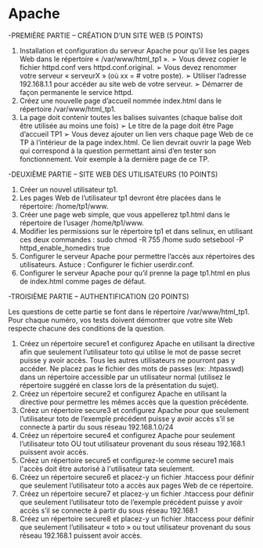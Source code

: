 # Apache
-PREMIÈRE PARTIE – CRÉATION D’UN SITE WEB (5 POINTS)
1. Installation et configuration du serveur Apache pour qu’il lise les pages Web dans le
répertoire « /var/www/html_tp1 ».
➢ Vous devez copier le fichier httpd.conf vers httpd.conf.original.
➢ Vous devez renommer votre serveur « serveurX » (où xx = # votre poste).
➢ Utiliser l’adresse 192.168.1.1 pour accéder au site web de votre serveur.
➢ Démarrer de façon permanente le service httpd.
2. Créez une nouvelle page d’accueil nommée index.html dans le répertoire
/var/www/html_tp1.
3. La page doit contenir toutes les balises suivantes (chaque balise doit être utilisée au
moins une fois)
➢ Le titre de la page doit être Page d’accueil TP1
➢ Vous devez ajouter un lien vers chaque page Web de ce TP à l’intérieur de la
page index.html. Ce lien devrait ouvrir la page Web qui correspond à la
question permettant ainsi d’en tester son fonctionnement. Voir exemple à la
dernière page de ce TP.

-DEUXIÈME PARTIE – SITE WEB DES UTILISATEURS (10 POINTS)

1. Créer un nouvel utilisateur tp1.
2. Les pages Web de l’utilisateur tp1 devront être placées dans le répertoire:
/home/tp1/www.
3. Créer une page web simple, que vous appellerez tp1.html dans le répertoire de
l’usager /home/tp1/www.
4. Modifier les permissions sur le répertoire tp1 et dans selinux, en utilisant ces deux
commandes :
sudo chmod -R 755 /home
sudo setsebool -P httpd_enable_homedirs true
5. Configurer le serveur Apache pour permettre l’accès aux répertoires des
utilisateurs. Astuce : Configurer le fichier userdir.conf.
6. Configurer le serveur Apache pour qu’il prenne la page tp1.html en plus de
index.html comme pages de défaut.

-TROISIÈME PARTIE – AUTHENTIFICATION (20 POINTS)

Les questions de cette partie se font dans le répertoire /var/www/html_tp1.
Pour chaque numéro, vos tests doivent démontrer que votre site Web respecte
chacune des conditions de la question.
1. Créez un répertoire secure1 et configurez Apache en utilisant la directive
<Directory> afin que seulement l’utilisateur toto qui utilise le mot de passe secret
puisse y avoir accès. Tous les autres utilisateurs ne pourront pas y accéder. Ne
placez pas le fichier des mots de passes (ex: .htpasswd) dans un répertoire
accessible par un utilisateur normal (utilisez le répertoire suggéré en classe lors de
la présentation du sujet).
2. Créez un répertoire secure2 et configurez Apache en utilisant la directive
<Location> pour permettre les mêmes accès que la question précédente.
3. Créez un répertoire secure3 et configurez Apache pour que seulement
l’utilisateur toto de l’exemple précédent puisse y avoir accès s’il se connecte à partir
du sous réseau 192.168.1.0/24
4. Créez un répertoire secure4 et configurez Apache pour seulement l’utilisateur
toto OU tout utilisateur provenant du sous réseau 192.168.1 puissent avoir accès.
4. Créez un répertoire secure5 et configurez-le comme secure1 mais l'accès doit être
autorisé à l'utilisateur tata seulement.
5. Créez un répertoire secure6 et placez-y un fichier .htaccess pour définir que
seulement l’utilisateur toto a accès aux pages Web de ce répertoire.
6. Créez un répertoire secure7 et placez-y un fichier .htaccess pour définir que
seulement l’utilisateur toto de l’exemple précédent puisse y avoir accès s’il se
connecte à partir du sous réseau 192.168.1
7. Créez un répertoire secure8 et placez-y un fichier .htaccess pour définir que
seulement l’utilisateur « toto » ou tout utilisateur provenant du sous réseau
192.168.1 puissent avoir accès.
